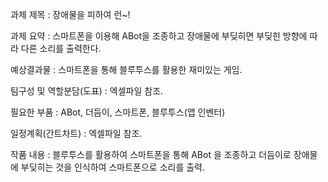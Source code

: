 과제 제목 : 장애물을 피하여 런~!

과제 요약 : 스마트폰을 이용해 ABot을 조종하고 장애물에 부딪히면 부딪힌 방향에 따라 다른 소리를 출력한다.

예상결과물 : 스마트폰을 통해 블루투스를 활용한 재미있는 게임.

팀구성 및 역할분담(도표) : 엑셀파일 참조.

필요한 부품 : ABot, 더듬이, 스마트폰, 블루투스(앱 인벤터)

일정계획(간트차트) : 엑셀파일 참조.

작품 내용 : 블루투스를 활용하여 스마트폰을 통해 ABot 을 조종하고 더듬이로 장애물에 부딪히는 것을 인식하여 스마트폰으로 소리를 출력.

